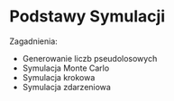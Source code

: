 # Podstawy Symulacji

Zagadnienia:
* Generowanie liczb pseudolosowych
* Symulacja Monte Carlo
* Symulacja krokowa
* Symulacja zdarzeniowa
